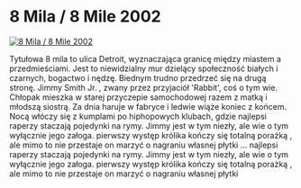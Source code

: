 8 Mila / 8 Mile 2002 
=============
[![8 Mila / 8 Mile 2002 ](http://vidos.pl/images/player.gif)](http://vidos.pl/8-mila-8-mile-2002)

 Tytułowa 8 mila to ulica Detroit, wyznaczająca granicę między miastem a przedmieściami. Jest to niewidzialny mur dzielący społeczność białych i czarnych, bogactwo i nędzę. Biednym trudno przedrzeć się na drugą stronę. Jimmy Smith Jr. , zwany przez przyjaciół 'Rabbit', coś o tym wie. Chłopak mieszka w starej przyczepie samochodowej razem z matką i młodszą siostrą. Za dnia haruje w fabryce i ledwie wiąże koniec z końcem. Nocą włóczy się z kumplami po hiphopowych klubach, gdzie najlepsi raperzy staczają pojedynki na rymy. Jimmy jest w tym niezły, ale wie o tym wyłącznie jego załoga. pierwszy występ królika kończy się totalną porażką , ale mimo to nie przestaje on marzyć o nagraniu własnej płytki  ... najlepsi raperzy staczają pojedynki na rymy. Jimmy jest w tym niezły, ale wie o tym wyłącznie jego załoga. pierwszy występ królika kończy się totalną porażką , ale mimo to nie przestaje on marzyć o nagraniu własnej płytki
